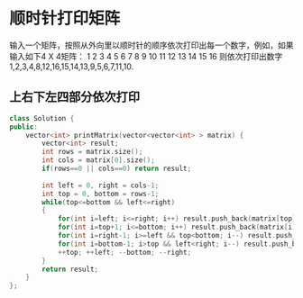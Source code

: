# 顺时针打印矩阵

输入一个矩阵，按照从外向里以顺时针的顺序依次打印出每一个数字，例如，如果输入如下4 X 4矩阵： 1 2 3 4 5 6 7 8 9 10 11 12 13 14 15 16 则依次打印出数字1,2,3,4,8,12,16,15,14,13,9,5,6,7,11,10.

## 上右下左四部分依次打印

```cpp
class Solution {
public:
    vector<int> printMatrix(vector<vector<int> > matrix) {
        vector<int> result;
        int rows = matrix.size();
        int cols = matrix[0].size();
        if(rows==0 || cols==0) return result;
        
        int left = 0, right = cols-1;
        int top = 0, bottom = rows-1;
        while(top<=bottom && left<=right)
        {
            for(int i=left; i<=right; i++) result.push_back(matrix[top][i]);
            for(int i=top+1; i<=bottom; i++) result.push_back(matrix[i][right]);
            for(int i=right-1; i>=left && top<bottom; i--) result.push_back(matrix[bottom][i]);
            for(int i=bottom-1; i>top && left<right; i--) result.push_back(matrix[i][left]);
            ++top; ++left; --bottom; --right;
        }
        return result;
    }
};
```
